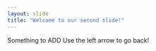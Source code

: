 ```yaml
---
layout: slide
title: "Welcome to our second slide!"
---
```

Something to ADD
Use the left arrow to go back!
